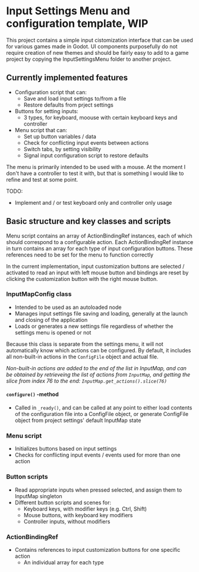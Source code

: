 # Input Settings Menu and configuration template, WIP

This project contains a simple input cistomization interface that can be used for various games made in Godot. UI components purposefully do not require creation of new themes and should be fairly easy to add to a game project by copying the InputSettingsMenu folder to another project.

## Currently implemented features

- Configuration script that can:
  - Save and load input settings to/from a file
  - Restore defaults from prject settings
- Buttons for setting inputs:
  - 3 types, for keyboard, moouse with certain keyboard keys and controller
- Menu script that can:
  - Set up button variables / data
  - Check for conflicting input events between actions
  - Switch tabs, by setting visibility
  - Signal input configuration script to restore defaults

The menu is primarily intended to be used with a mouse. At the moment I don't have a controller to test it with, but that is something I would like to refine and test at some point.

TODO:

- Implement and / or test keyboard only and controller only usage

## Basic structure and key classes and scripts

Menu script contains an array of ActionBindingRef instances, each of which should correspond to a configurable action. Each ActionBindingRef instance in turn contains an array for each type of input configuration buttons. These references need to be set for the menu to function correctly

In the current implementation, input customization buttons are selected / activated to read an input with left mouse button and bindings are reset by clicking the customization button with the right mouse button.

### InputMapConfig class

- Intended to be used as an autoloaded node
- Manages input settings file saving and loading, generally at the launch and closing of the application
- Loads or generates a new settings file regardless of whether the settings menu is opened or not

Because this class is separate from the settings menu, it will not automatically know which actions can be configured. By default, it includes all non-built-in actions in the `ConfigFile` object and actual file.

*Non-built-in actions are added to the end of the list in InputMap, and can be obtained by retrieveing the list of actions from `InputMap`, and getting the slice from index 76 to the end: `InputMap.get_actions().slice(76)`*

#### `configure()` -method
  
- Called in `_ready()`, and can be called at any point to either load contents of the configuration file into a ConfigFile object, or generate ConfigFile object from project settings' default InputMap state

### Menu script

- Initializes buttons based on input settings
- Checks for conflicting input events / events used for more than one action

### Button scripts

- Read appropriate inputs when pressed selected, and assign them to InputMap singleton
- Different button scripts and scenes for:
  - Keyboard keys, with modifier keys (e.g. Ctrl, Shift)
  - Mouse buttons, with keyboard key modifiers
  - Controller inputs, without modifiers

### ActionBindingRef

- Contains references to input customization buttons for one specific action
  - An individual array for each type
